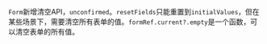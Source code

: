 `Form`新增清空API，`unconfirmed`。`resetFields`只能重置到`initialValues`，但在某些场景下，需要清空所有表单的值。`formRef.current?.empty`是一个函数，可以清空表单的所有值。
